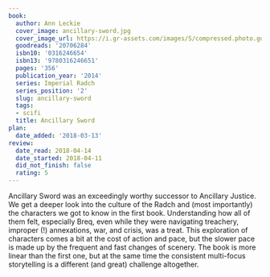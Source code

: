 ```yaml
---
book:
  author: Ann Leckie
  cover_image: ancillary-sword.jpg
  cover_image_url: https://i.gr-assets.com/images/S/compressed.photo.goodreads.com/books/1413464739l/20706284._SX98_.jpg
  goodreads: '20706284'
  isbn10: '0316246654'
  isbn13: '9780316246651'
  pages: '356'
  publication_year: '2014'
  series: Imperial Radch
  series_position: '2'
  slug: ancillary-sword
  tags:
  - scifi
  title: Ancillary Sword
plan:
  date_added: '2018-03-13'
review:
  date_read: 2018-04-14
  date_started: 2018-04-11
  did_not_finish: false
  rating: 5
---
```


Ancillary Sword was an exceedingly worthy successor to Ancillary Justice. We get a deeper look into the culture of the Radch and (most importantly) the characters we got to know in the first book. Understanding how all of them felt, especially Breq, even while they were navigating treachery, improper (!) annexations, war, and crisis, was a treat. This exploration of characters comes a bit at the cost of action and pace, but the slower pace is made up by the frequent and fast changes of scenery. The book is more linear than the first one, but at the same time the consistent multi-focus storytelling is a different (and great) challenge altogether.
